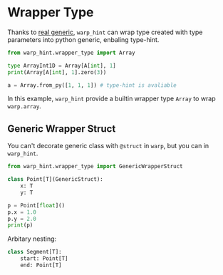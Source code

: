 # Wrapper Type

Thanks to [real generic](./real_generic.md), `warp_hint` can wrap type created with type parameters into python generic, enbaling type-hint.

```python
from warp_hint.wrapper_type import Array

type ArrayInt1D = Array[A[int], 1]
print(Array[A[int], 1].zero(3))

a = Array.from_py([1, 1, 1]) # type-hint is avaliable
```

In this example, `warp_hint` provide a builtin wrapper type `Array` to wrap `warp.array`.

## Generic Wrapper Struct

You can't decorate generic class with `@struct` in `warp`, but you can in `warp_hint`.

```python
from warp_hint.wrapper_type import GenericWrapperStruct

class Point[T](GenericStruct):
    x: T
    y: T

p = Point[float]()
p.x = 1.0
p.y = 2.0
print(p)
```

Arbitary nesting:

```python
class Segment[T]:
    start: Point[T]
    end: Point[T]
```
